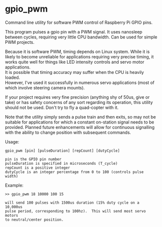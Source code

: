 # gpio_pwm 

Command line utility for software PWM control of Raspberry Pi GPIO pins.

This program pulses a gpio pin with a PWM signal.  It uses nanosleep between
cycles, requiring very little CPU bandwidth.  Can be used for simple PWM projects.

Because it is software PWM, timing depends on Linux system.  While it is likely
to become unreliable for applications requiring very precise timing, it works
quite well for things like LED intensity controls and servo motor applications.  
It is possible that timing accuracy may suffer when the CPU is heavily loaded.  
However, I've used it successfully in numerous servo applications (most of which 
involve steering camera mounts).

If your project requires very fine precision (anything shy of 50us, give or take)
or has safety concerns of any sort regarding its operation, this utility should 
not be used.  Don't try to fly a quad-copter with it.  

Note that the utility simply sends a pulse train and then exits, so may not be
suitable for applications for which a constant on-station signal needs to be
provided.  Planned future enhancements will allow for continuous signalling with
the ability to change position with subsequent commands.

Usage:

    gpio_pwm [pin] [pulseDuration] [repCount] [dutyCycle]
    
    pin is the GPIO pin number
    pulseDuration is specified in microseconds (T_cycle)
    repCount is a positive integer
    dutyCycle is an integer percentage from 0 to 100 (controls pulse width)

Example:

    >> gpio_pwm 18 10000 100 15
    
    will send 100 pulses with 1500us duration (15% duty cycle on a 10,000us
    pulse period, corresponding to 100hz).  This will send most servo motors
    to neutral/center position.


